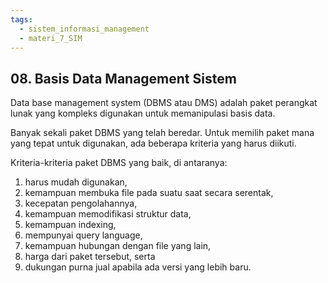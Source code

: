 ```yaml
---
tags:
  - sistem_informasi_management
  - materi_7_SIM
---
```

## 08. Basis Data Management Sistem

Data base management system (DBMS atau DMS) adalah paket perangkat lunak yang kompleks digunakan untuk memanipulasi basis data.

Banyak sekali paket DBMS yang telah beredar. Untuk memilih paket mana yang tepat untuk digunakan, ada beberapa kriteria yang harus diikuti.

Kriteria-kriteria paket DBMS yang baik, di antaranya: 
1. harus mudah digunakan, 
2. kemampuan membuka file pada suatu saat secara serentak, 
3. kecepatan pengolahannya, 
4. kemampuan memodifikasi struktur data, 
5. kemampuan indexing, 
6. mempunyai query language, 
7. kemampuan hubungan dengan file yang lain, 
8. harga dari paket tersebut, serta 
9. dukungan purna jual apabila ada versi yang lebih baru.

